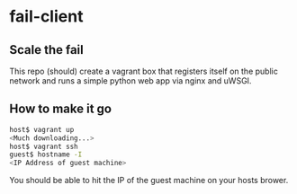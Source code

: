 # fail-client

## Scale the fail

This repo (should) create a vagrant box that registers itself on the public network
and runs a simple python web app via nginx and uWSGI.

## How to make it go

```bash
host$ vagrant up
<Much downloading...>
host$ vagrant ssh
guest$ hostname -I
<IP Address of guest machine>
```

You should be able to hit the IP of the guest machine on your hosts brower.

